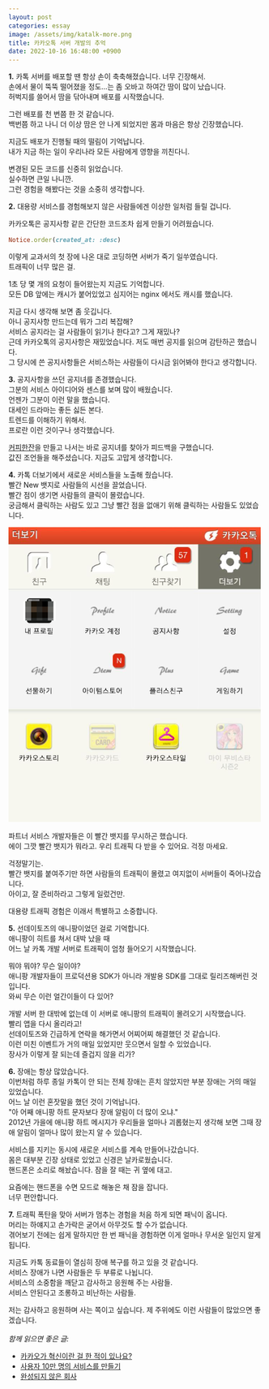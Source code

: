 ```yaml
---
layout: post
categories: essay
image: /assets/img/katalk-more.png
title: 카카오톡 서버 개발의 추억
date: 2022-10-16 16:48:00 +0900
---
```


**1.** 카톡 서버를 배포할 땐 항상 손이 축축해졌습니다. 너무 긴장해서.  
손에서 물이 뚝뚝 떨어졌을 정도...는 좀 오바고 하여간 땀이 많이 났습니다.  
허벅지를 쓸어서 땀을 닦아내며 배포를 시작했습니다.

그런 배포를 천 번쯤 한 것 같습니다.  
백번쯤 하고 나니 더 이상 땀은 안 나게 되었지만 몸과 마음은 항상 긴장했습니다.  

지금도 배포가 진행될 때의 떨림이 기억납니다.  
내가 지금 하는 일이 우리나라 모든 사람에게 영향을 끼친다니.  

변경된 모든 코드를 신중히 읽었습니다.  
실수하면 큰일 나니깐.  
그런 경험을 해봤다는 것을 소중히 생각합니다.

**2.** 대용량 서비스를 경험해보지 않은 사람들에겐 이상한 일처럼 들릴 겁니다.   

카카오톡은 공지사항 같은 간단한 코드조차 쉽게 만들기 어려웠습니다.  
```ruby
Notice.order(created_at: :desc)
```
이렇게 교과서의 첫 장에 나온 대로 코딩하면 서버가 죽기 일쑤였습니다.  
트래픽이 너무 많은 걸.

1초 당 몇 개의 요청이 들어왔는지 지금도 기억합니다.  
모든 DB 앞에는 캐시가 붙어있었고 심지어는 nginx 에서도 캐시를 했습니다.  

지금 다시 생각해 보면 좀 웃깁니다.  
아니 공지사항 만드는데 뭐가 그리 복잡해?  
서비스 공지라는 걸 사람들이 읽기나 한다고? 그게 재밌나?  
근데 카카오톡의 공지사항은 재밌었습니다. 저도 매번 공지를 읽으며 감탄하곤 했습니다.  
그 당시에 쓴 공지사항들은 서비스하는 사람들이 다시금 읽어봐야 한다고 생각합니다.  

**3.** 공지사항을 쓰던 공지녀를 존경했습니다.  
그분의 서비스 아이디어와 센스를 보며 많이 배웠습니다.  
언젠가 그분이 이런 말을 했습니다.  
대세인 드라마는 좋든 싫든 본다.  
트렌드를 이해하기 위해서.  
프로란 이런 것이구나 생각했습니다.

[커피한잔](https://withcoffee.app)을 만들고 나서는 바로 공지녀를 찾아가 피드백을 구했습니다.  
값진 조언들을 해주셨습니다. 지금도 고맙게 생각합니다.

**4.** 카톡 더보기에서 새로운 서비스들을 노출해 줬습니다.  
빨간 New 뱃지로 사람들의 시선을 끌었습니다.  
빨간 점이 생기면 사람들의 클릭이 몰렸습니다.  
궁금해서 클릭하는 사람도 있고 그냥 빨간 점을 없애기 위해 클릭하는 사람들도 있었습니다.

![카카오톡 더보기](/assets/img/katalk-more.png)

파트너 서비스 개발자들은 이 빨간 뱃지를 무시하곤 했습니다.  
에이 그깟 빨간 뱃지가 뭐라고. 우리 트래픽 다 받을 수 있어요. 걱정 마세요.

걱정말기는.  
빨간 뱃지를 붙여주기만 하면 사람들의 트래픽이 몰렸고 여지없이 서버들이 죽어나갔습니다.  
아이고, 잘 준비하라고 그렇게 일렀건만.  

대용량 트래픽 경험은 이래서 특별하고 소중합니다.

**5.** 선데이토즈의 애니팡이었던 걸로 기억합니다.  
애니팡이 히트를 쳐서 대박 났을 때  
어느 날 카톡 개발 서버로 트래픽이 엄청 들어오기 시작했습니다.  

뭐야 뭐야? 무슨 일이야?  
애니팡 개발자들이 프로덕션용 SDK가 아니라 개발용 SDK를 그대로 릴리즈해버린 것입니다.  
와씨 무슨 이런 얼간이들이 다 있어?

개발 서버 한 대밖에 없는데 이 서버로 애니팡의 트래픽이 몰려오기 시작했습니다.  
빨리 앱을 다시 올리라고!  
선데이토즈와 긴급하게 연락을 해가면서 어찌어찌 해결했던 것 같습니다.  
이런 미친 이벤트가 거의 매일 있었지만 웃으면서 일할 수 있었습니다.  
장사가 이렇게 잘 되는데 즐겁지 않을 리가?

**6.** 장애는 항상 많았습니다.  
이번처럼 하루 종일 카톡이 안 되는 전체 장애는 흔치 않았지만 부분 장애는 거의 매일 있었습니다.  
어느 날 이런 혼잣말을 했던 것이 기억납니다.  
"아 어째 애니팡 하트 문자보다 장애 알림이 더 많이 오냐."  
2012년 가을에 애니팡 하트 메시지가 우리들을 얼마나 괴롭혔는지 생각해 보면 그때 장애 알림이 얼마나 많이 왔는지 알 수 있습니다.  

서비스를 지키는 동시에 새로운 서비스를 계속 만들어나갔습니다.  
몸은 대부분 긴장 상태로 있었고 신경은 날카로웠습니다.  
핸드폰은 소리로 해놨습니다. 잠을 잘 때는 귀 옆에 대고.

요즘에는 핸드폰을 수면 모드로 해놓은 채 잠을 잡니다.  
너무 편안합니다.

**7.** 트래픽 폭탄을 맞아 서버가 멈추는 경험을 처음 하게 되면 패닉이 옵니다.  
머리는 하얘지고 손가락은 굳어서 아무것도 할 수가 없습니다.  
겪어보기 전에는 쉽게 말하지만 한 번 패닉을 경험하면 이게 얼마나 무서운 일인지 알게 됩니다.  

지금도 카톡 동료들이 열심히 장애 복구를 하고 있을 것 같습니다.  
서비스 장애가 나면 사람들은 두 부류로 나뉩니다.  
서비스의 소중함을 깨닫고 감사하고 응원해 주는 사람들.  
서비스 안된다고 조롱하고 비난하는 사람들.

저는 감사하고 응원하며 사는 쪽이고 싶습니다. 제 주위에도 이런 사람들이 많았으면 좋겠습니다.
<br>
<br>
*함께 읽으면 좋은 글:*
* [카카오가 혁신이란 걸 한 적이 있나요?](https://brunch.co.kr/@buildingking/76)
* [사용자 10만 명의 서비스를 만들기](https://brunch.co.kr/@buildingking/117)
* [완성되지 않은 회사](/essay/2022/05/02/kakao-ten-years.html)